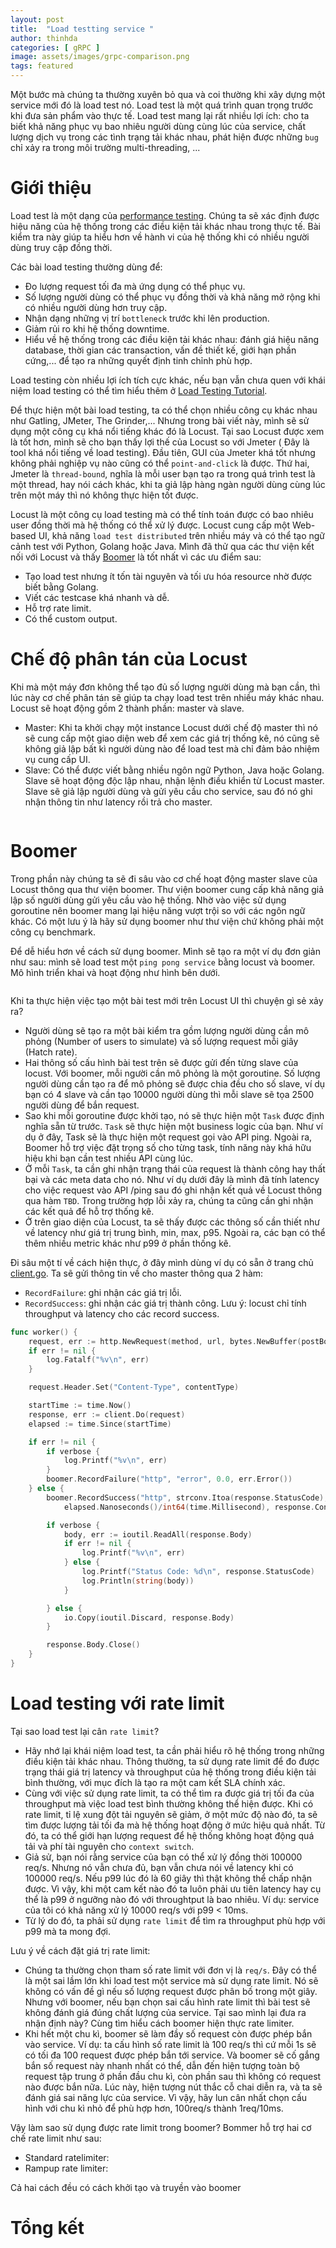 ```yaml
---
layout: post
title:  "Load testting service "
author: thinhda
categories: [ gRPC ]
image: assets/images/grpc-comparison.png
tags: featured
---
```


Một bước mà chúng ta thường xuyên bỏ qua và coi thường khi xây dựng một service mới đó là load test nó. Load test là một quá trình quan trọng trước khi đưa sản phẩm vào thực tế. Load test mang lại rất nhiều lợi ích: cho ta biết khả năng phục vụ bao nhiêu người dùng cùng lúc của service, chất lượng dịch vụ trong các tình trạng tải khác nhau, phát hiện được những `bug` chỉ xảy ra trong môi trường multi-threading, ...

# Giới thiệu

Load test là một dạng của [performance testing](https://www.guru99.com/performance-testing.html). Chúng ta sẽ xác định được hiệu năng của hệ thống trong các điều kiện tải khác nhau trong thực tế. Bài kiểm tra này giúp ta hiểu hơn về hành vi của hệ thống khi có nhiều người dùng truy cập đồng thời.

Các bài load testing thường dùng để:

- Đo lượng request tối đa mà ứng dụng có thể phục vụ.
- Số lượng người dùng có thể phục vụ đồng thời và khả năng mở rộng khi có nhiều người dùng hơn truy cập.
- Nhận dạng những vị trí `bottleneck` trước khi lên production.
- Giảm rủi ro khi hệ thống downtime.
- Hiểu về hệ thống trong các điều kiện tải khác nhau: đánh giá hiệu năng database, thời gian các transaction, vấn đề thiết kế, giới hạn phần cứng,... để tạo ra những quyết định tinh chỉnh phù hợp.

Load testing còn nhiều lợi ích tích cực khác, nếu bạn vẫn chưa quen với khái niệm load testing có thể tìm hiểu thêm ở [Load Testing Tutorial](https://www.guru99.com/load-testing-tutorial.html).

Để thực hiện một bài load testing, ta có thể chọn nhiều công cụ khác nhau như Gatling, JMeter, The Grinder,... Nhưng trong bài viết này, mình sẽ sử dụng một công cụ khá nổi tiếng khác đó là Locust. Tại sao Locust được xem là tốt hơn, mình sẽ cho bạn thấy lợi thế của Locust so với Jmeter ( Đây là tool khá nổi tiếng về load testing). Đầu tiên, GUI của Jmeter khá tốt nhưng không phải nghiệp vụ nào cũng có thể `point-and-click` là được. Thứ hai, Jmeter là `thread-bound`, nghĩa là mỗi user bạn tạo ra trong quá trình test là một thread, hay nói cách khác, khi ta giả lập hàng ngàn người dùng cùng lúc trên một máy thì nó không thực hiện tốt được.

Locust là một công cụ load testing mà có thể tính toán được có bao nhiêu user đồng thời mà hệ thống có thể xử lý được. Locust cung cấp một Web-based UI, khả năng `load test distributed` trên nhiều máy và có thể tạo ngữ cảnh test với Python, Golang hoặc Java. Mình đã thử qua các thư viện kết nối với Locust và thấy [Boomer](https://github.com/myzhan/boomer) là tốt nhất vì các ưu điểm sau:

- Tạo load test nhưng ít tốn tài nguyên và tối ưu hóa resource nhờ được biết bằng Golang.
- Viết các testcase khá nhanh và dễ.
- Hỗ trợ rate limit.
- Có thể custom output.

# Chế độ phân tán của Locust

Khi mà một máy đơn không thể tạo đủ số lượng người dùng mà bạn cần, thì lúc này cơ chế phân tán sẽ giúp ta chạy load test trên nhiều máy khác nhau. Locust sẽ hoạt động gồm 2 thành phần: master và slave.

- Master: Khi ta khởi chạy một instance Locust dưới chế độ master thì nó sẽ cung cấp một giao diện web để xem các giá trị thống kê, nó cũng sẽ không giả lập bất kì người dùng nào để load test mà chỉ đảm bảo nhiệm vụ cung cấp UI.
- Slave: Có thể được viết bằng nhiều ngôn ngữ Python, Java hoặc Golang. Slave sẽ hoạt động độc lập nhau, nhận lệnh điều khiển từ Locust master. Slave sẽ giả lập người dùng và gửi yêu cầu cho service, sau đó nó ghi nhận thông tin như latency rồi trả cho master.

![]()

# Boomer

Trong phần này chúng ta sẽ đi sâu vào cơ chế hoạt động master slave của Locust thông qua thư viện boomer. Thư viện boomer cung cấp khả năng giả lập số người dùng gửi yêu cầu vào hệ thống. Nhờ vào việc sử dụng goroutine nên boomer mang lại hiệu năng vượt trội so với các ngôn ngữ khác. Có một lưu ý là hãy sử dụng boomer như thư viện chứ không phải một công cụ benchmark.

Để dễ hiểu hơn về cách sử dụng boomer. Mình sẽ tạo ra một ví dụ đơn giản như sau: mình sẽ load test một `ping pong service` bằng locust và boomer. Mô hình triển khai và hoạt động như hình bên dưới.

![]()

Khi ta thực hiện việc tạo một bài test mới trên Locust UI thì chuyện gì sẻ xảy ra?

- Người dùng sẽ tạo ra một bài kiểm tra gồm lượng người dùng cần mô phỏng (Number of users to simulate) và số lượng request mỗi giây (Hatch rate).
- Hai thông số cấu hình bài test trên sẽ được gửi đến từng slave của locust. Với boomer, mỗi người cần mô phỏng là một goroutine. Số lượng người dùng cần tạo ra để mô phỏng sẽ được chia đều cho số slave, ví dụ bạn có 4 slave và cần tạo 10000 người dùng thì mỗi slave sẽ tọa 2500 người dùng để bắn request.
- Sao khi mỗi goroutine được khởi tạo, nó sẽ thực hiện một `Task` được định nghĩa sẵn từ trước. `Task` sẽ thực hiện một business logic của bạn. Như ví dụ ở đây, Task sẽ là thực hiện một request gọi vào API ping. Ngoài ra, Boomer hỗ trợ việc đặt trọng số cho từng task, tính năng này khá hữu hiệu khi bạn cần test nhiều API cùng lúc.
- Ở mỗi `Task`, ta cần ghi nhận trạng thái của request là thành công hay thất bại và các meta data cho nó. Như ví dụ dưới đây là mình đã tính latency cho việc request vào API /ping sau đó ghi nhận kết quả về Locust thông qua hàm `TBD`. Trong trường hợp lỗi xảy ra, chúng ta cũng cần ghi nhận các kết quả để hỗ trợ thống kê.
- Ở trên giao diện của Locust, ta sẽ thấy được các thông số cần thiết như về latency như giá trị trung bình, min, max, p95. Ngoài ra, các bạn có thể thêm nhiều metric khác như p99 ở phần thống kê.

Đi sâu một tí về cách hiện thực, ở đây mình dùng ví dụ có sẵn ở trang chủ [client.go](https://github.com/myzhan/boomer/blob/master/examples/http/client.go). Ta sẽ gửi thông tin về cho master thông qua 2 hàm:

- `RecordFailure`: ghi nhận các giá trị lỗi.
- `RecordSuccess`: ghi nhận các giá trị thành công. Lưu ý: locust chỉ tính throughput và latency cho các record success.

```go
func worker() {
	request, err := http.NewRequest(method, url, bytes.NewBuffer(postBody))
	if err != nil {
		log.Fatalf("%v\n", err)
	}

	request.Header.Set("Content-Type", contentType)

	startTime := time.Now()
	response, err := client.Do(request)
	elapsed := time.Since(startTime)

	if err != nil {
		if verbose {
			log.Printf("%v\n", err)
		}
		boomer.RecordFailure("http", "error", 0.0, err.Error())
	} else {
		boomer.RecordSuccess("http", strconv.Itoa(response.StatusCode),
			elapsed.Nanoseconds()/int64(time.Millisecond), response.ContentLength)

		if verbose {
			body, err := ioutil.ReadAll(response.Body)
			if err != nil {
				log.Printf("%v\n", err)
			} else {
				log.Printf("Status Code: %d\n", response.StatusCode)
				log.Println(string(body))
			}

		} else {
			io.Copy(ioutil.Discard, response.Body)
		}

		response.Body.Close()
	}
}
```



# Load testing với rate limit

Tại sao load test lại cân `rate limit`?

- Hãy nhớ lại khái niệm load test, ta cần phải hiểu rõ hệ thống trong những điều kiện tải khác nhau. Thông thường, ta sử dụng rate limit để đo được trạng thái giá trị latency và throughput của hệ thống trong điều kiện tải bình thường, với mục đích là tạo ra một cam kết SLA chính xác.
- Cùng với việc sử dụng rate limit, ta có thể tìm ra được giá trị tối đa của throughput mà việc load test bình thường không thể hiện được. Khi có rate limit, tỉ lệ xung đột tải nguyên sẽ giảm, ở một mức độ nào đó, ta sẽ tìm được lượng tải tối đa mà hệ thống hoạt động ở mức hiệu quả nhất. Từ đó, ta có thể giới hạn lượng request để hệ thống không hoạt động quá tải và phí tài nguyên cho `context switch`.
- Giả sử, bạn nói rằng service của bạn có thể xử lý đồng thời 100000 req/s. Nhưng nó vẫn chưa đủ, bạn vẫn chưa nói về latency khi có 100000 req/s. Nếu p99 lúc đó là 60 giây thì thật không thể chấp nhận được. Vì vậy, khi một cam kết nào đó ta luôn phải ưu tiên latency hay cụ thể là p99 ở ngưỡng nào đó với throughtput là bao nhiêu. Ví dụ: service của tôi có khả năng xử lý 10000 req/s với p99 < 10ms.
- Từ lý do đó, ta phải sử dụng `rate limit` để tìm ra throughput phù hợp với p99 mà ta mong đợi.

Lưu ý về cách đặt giá trị rate limit:

- Chúng ta thường chọn tham số rate limit với đơn vị là `req/s`. Đây có thể là một sai lầm lớn khi load test một service mà sử dụng rate limit. Nó sẽ không có vấn đề gì nếu số lượng request được phân bố trong một giây. Nhưng với boomer, nếu bạn chọn sai cấu hình rate limit thì bài test sẽ không đánh giá đúng chất lượng của service. Tại sao mình lại đưa ra nhận định này? Cùng tìm hiểu cách boomer hiện thực rate limiter.
- Khi hết một chu kì, boomer sẽ làm đầy số request còn được phép bắn vào service. Ví dụ: ta cấu hình số rate limit là 100 req/s thì cứ mỗi 1s sẽ có tối đa 100 request được phép bắn tới service. Và boomer sẽ cố gắng bắn số request này nhanh nhất có thể, dẫn đến hiện tượng toàn bộ request tập trung ở phần đầu chu kì, còn phần sau thì không có request nào được bắn nữa. Lúc này, hiện tượng nút thắc cỗ chai diễn ra, và ta sẽ đánh giá sai năng lực của service. Vì vậy, hãy lun cân nhất chọn cấu hình với chu kì nhỏ để phù hợp hơn, 100req/s thành 1req/10ms.

Vậy làm sao sử dụng được rate limit trong boomer? Bommer hỗ trợ hai cơ chế rate limit như sau:

- Standard ratelimiter:
- Rampup rate limiter:

Cả hai cách đều có cách khởi tạo và truyền vào boomer

[](TBD)

# Tổng kết
